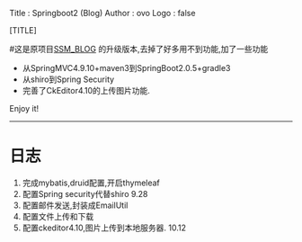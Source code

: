 Title         : Springboot2 (Blog)
Author        : ovo
Logo          : false

[TITLE]

 #这是原项目[SSM_BLOG]( https://github.com/aihaitt001/SSM_BLOG ) 的升级版本,去掉了好多用不到功能,加了一些功能

* 从SpringMVC4.9.10+maven3到SpringBoot2.0.5+gradle3
* 从shiro到Spring Security 
* 完善了CkEditor4.10的上传图片功能.

 Enjoy it!
***
# 日志

1. 完成mybatis,druid配置,开启thymeleaf
2. 配置Spring security代替shiro 9.28
3. 配置邮件发送,封装成EmailUtil
4. 配置文件上传和下载
5. 配置ckeditor4.10,图片上传到本地服务器. 10.12